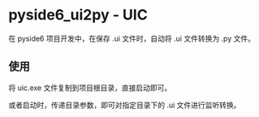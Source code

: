 # pyside6_ui2py - UIC
在 pyside6 项目开发中，在保存 .ui 文件时，自动将 .ui 文件转换为 .py 文件。

## 使用
将 uic.exe 文件复制到项目根目录，直接启动即可。

或者启动时，传递目录参数，即可对指定目录下的 .ui 文件进行监听转换。
